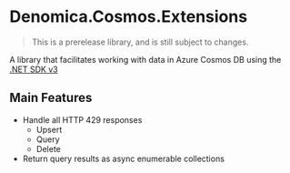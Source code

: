 ﻿# Denomica.Cosmos.Extensions

> This is a prerelease library, and is still subject to changes.

A library that facilitates working with data in Azure Cosmos DB using the [.NET SDK v3](https://docs.microsoft.com/azure/cosmos-db/sql/sql-api-sdk-dotnet-standard)

## Main Features

- Handle all HTTP 429 responses
  - Upsert
  - Query
  - Delete
- Return query results as async enumerable collections